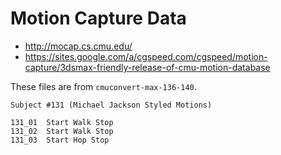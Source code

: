 # Motion Capture Data

- <http://mocap.cs.cmu.edu/>
- <https://sites.google.com/a/cgspeed.com/cgspeed/motion-capture/3dsmax-friendly-release-of-cmu-motion-database>

These files are from `cmuconvert-max-136-140`.

```
Subject #131 (Michael Jackson Styled Motions)

131_01	Start Walk Stop
131_02	Start Walk Stop
131_03	Start Hop Stop
```
